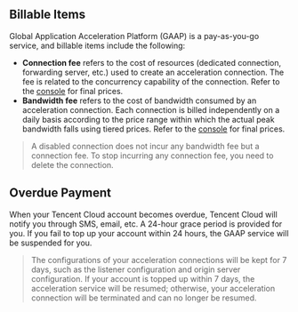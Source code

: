 ## Billable Items
Global Application Acceleration Platform (GAAP) is a pay-as-you-go service, and billable items include the following:
- **Connection fee** refers to the cost of resources (dedicated connection, forwarding server, etc.) used to create an acceleration connection. The fee is related to the concurrency capability of the connection. Refer to the [console](https://console.cloud.tencent.com/gaap) for final prices.
- **Bandwidth fee** refers to the cost of bandwidth consumed by an acceleration connection. Each connection is billed independently on a daily basis according to the price range within which the actual peak bandwidth falls using tiered prices. Refer to the [console](https://console.cloud.tencent.com/gaap) for final prices.

>A disabled connection does not incur any bandwidth fee but a connection fee. To stop incurring any connection fee, you need to delete the connection.

## Overdue Payment
When your Tencent Cloud account becomes overdue, Tencent Cloud will notify you through SMS, email, etc. A 24-hour grace period is provided for you. If you fail to top up your account within 24 hours, the GAAP service will be suspended for you.
>The configurations of your acceleration connections will be kept for 7 days, such as the listener configuration and origin server configuration. If your account is topped up within 7 days, the acceleration service will be resumed; otherwise, your acceleration connection will be terminated and can no longer be resumed.

